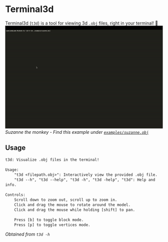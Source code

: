 # Terminal3d
Terminal3d (`t3d`) is a tool for viewing 3d `.obj` files, right in your terminal! 🦀
![](./media/readme/demo-suzanne.gif)
*Suzanne the monkey - Find this example under [`examples/suzanne.obj`](./examples/suzanne.obj)*

## Usage
```
t3d: Visualize .obj files in the terminal!

Usage:
    "t3d <filepath.obj>": Interactively view the provided .obj file.
    "t3d --h", "t3d --help", "t3d -h", "t3d -help", "t3d": Help and info.

Controls:
    Scroll down to zoom out, scroll up to zoom in.
    Click and drag the mouse to rotate around the model.
    Click and drag the mouse while holding [shift] to pan.

    Press [b] to toggle block mode. 
    Press [p] to toggle vertices mode. 
```
*Obtained from `t3d -h`*